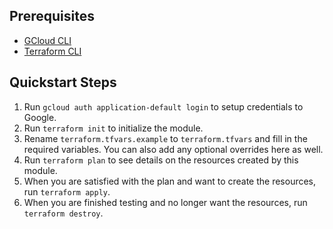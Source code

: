 ## Prerequisites
- [GCloud CLI](https://cloud.google.com/sdk/docs/install) 
- [Terraform CLI](https://developer.hashicorp.com/terraform/tutorials/aws-get-started/install-cli)

## Quickstart Steps
1. Run `gcloud auth application-default login` to setup credentials to Google.
2. Run `terraform init` to initialize the module.
3. Rename `terraform.tfvars.example` to `terraform.tfvars` and fill in the required variables. You can also add any optional overrides here as well.
4. Run `terraform plan` to see details on the resources created by this module.
5. When you are satisfied with the plan and want to create the resources, run `terraform apply`.
6. When you are finished testing and no longer want the resources, run `terraform destroy`.